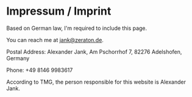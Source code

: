 # Impressum / Imprint

Based on German law, I'm required to include this page.

You can reach me at jank@zeraton.de.

Postal Address: Alexander Jank, Am Pschorrhof 7, 82276 Adelshofen, Germany

Phone: +49 8146 9983617

According to TMG, the person responsible for this website is Alexander Jank.
